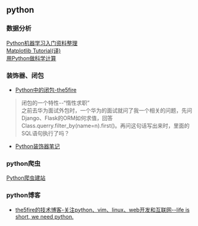 ## python 

### 数据分析  
[Python机器学习入门资料整理](https://segmentfault.com/a/1190000004285821)   
[Matplotlib Tutorial(译)](http://reverland.org/python/2012/09/07/matplotlib-tutorial/#scatter-plots)  
[用Python做科学计算](http://old.sebug.net/paper/books/scipydoc/index.html#)

### 装饰器、闭包  
* [Python中的闭包-the5fire](http://www.the5fire.com/closure-in-python.html)  
> 闭包的一个特性--“惰性求职”  
之前去华为面试外包时，一个华为的面试就问了我一个相关的问题，先问Django、Flask的ORM如何求值，回答Class.querry.filter_by(name=n).first()。再问这句话写出来时，里面的SQL语句执行了吗？  
* [Python装饰器笔记](http://www.jianshu.com/p/1e2394733e77)

### python爬虫  
[Python爬虫建站](https://segmentfault.com/bookmark/1230000004673566)  

### python博客  
- [the5fire的技术博客-关注python、vim、linux、web开发和互联网--life is short, we need python.](http://www.the5fire.com/)
